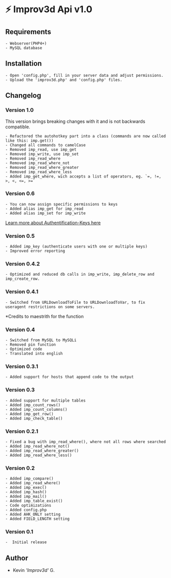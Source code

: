 # :zap: Improv3d Api v1.0
## Requirements
    - Webserver(PHP4+)
    - MySQL database

## Installation
    - Open 'config.php', fill in your server data and adjust permissions.
    - Upload the 'improv3d.php' and 'config.php' files.

## Changelog
### Version 1.0
This version brings breaking changes with it and is not backwards compatible.

    - Refactored the autohotkey part into a class (commands are now called like this: imp.get())
    - Changed all commands to camelCase
    - Removed imp_read, use imp_get
    - Removed imp_write, use imp_set
    - Removed imp_read_where
    - Removed imp_read_where_not
    - Removed imp_read_where_greater
    - Removed imp_read_where_less
    - Added imp_get_where, wich accepts a list of operators, eg. `=, !=, >, <, <=, >=`

### Version 0.6
    - You can now assign specific permissions to keys
    - Added alias imp_get for imp_read
    - Added alias imp_set for imp_write
[Learn more about Authentification-Keys here](https://github.com/kevgk/AutoHotkey-MySQL-PHP-API/wiki/Authentification-Keys)

### Version 0.5
    - Added imp_key (authenticate users with one or multiple keys)
    - Improved error reporting

### Version 0.4.2
    - Optimized and reduced db calls in imp_write, imp_delete_row and imp_create_row.

### Version 0.4.1
    - Switched from URLDownloadToFile to URLDownloadToVar, to fix useragent restrictions on some servers.
*Credits to maestrith for the function

### Version 0.4
    - Switched from MySQL to MySQLi
    - Removed pin function
    - Optimized code
    - Translated into english

### Version 0.3.1
    - Added support for hosts that append code to the output

### Version 0.3
    - Added support for multiple tables
    - Added imp_count_rows()
    - Added imp_count_columns()
    - Added imp_get_row()
    - Added imp_check_table()

### Version 0.2.1
    - Fixed a bug with imp_read_where(), where not all rows where searched
    - Added imp_read_where_not()
    - Added imp_read_where_greater()
    - Added imp_read_where_less()

### Version 0.2
    - Added imp_compare()
    - Added imp_read_where()
    - Added imp_exec()
    - Added imp_hash()
    - Added imp_mail()
    - Added imp_table_exist()
    - Code optimizations
    - Added config.php
    - Added AHK_ONLY setting
    - Added FIELD_LENGTH setting

### Version 0.1
    -  Initial release

## Author
  - Kevin _'Improv3d'_ G.
